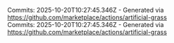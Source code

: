 Commits: 2025-10-20T10:27:45.346Z - Generated via https://github.com/marketplace/actions/artificial-grass
<br>
Commits: 2025-10-20T10:27:45.346Z - Generated via https://github.com/marketplace/actions/artificial-grass
<br>

